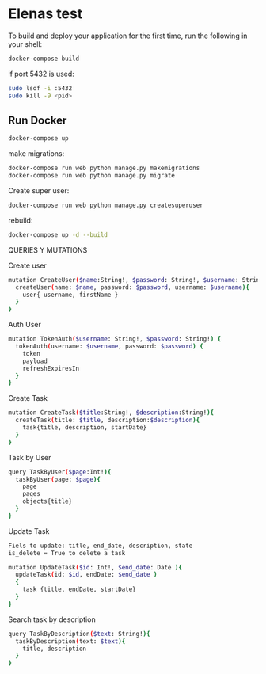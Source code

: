 # Elenas test

To build and deploy your application for the first time, run the following in your shell:

```bash
docker-compose build
```
if port 5432 is used:
```bash
sudo lsof -i :5432
sudo kill -9 <pid>
```
## Run Docker
```bash
docker-compose up
```
make migrations:

```bash
docker-compose run web python manage.py makemigrations
docker-compose run web python manage.py migrate
```

Create super user:
```bash
docker-compose run web python manage.py createsuperuser
```

rebuild:
```bash
docker-compose up -d --build
```

QUERIES Y MUTATIONS

Create user
```bash
mutation CreateUser($name:String!, $password: String!, $username: String!){
  createUser(name: $name, password: $password, username: $username){
    user{ username, firstName }
  }
}
```
Auth User
```bash
mutation TokenAuth($username: String!, $password: String!) {
  tokenAuth(username: $username, password: $password) {
    token
    payload
    refreshExpiresIn
  }
}
```

Create Task
```bash
mutation CreateTask($title:String!, $description:String!){
  createTask(title: $title, description:$description){
    task{title, description, startDate}
  }
}
```

Task by User
```bash
query TaskByUser($page:Int!){
  taskByUser(page: $page){
    page
    pages
    objects{title}
  }
}
```

Update Task
```bash
Fiels to update: title, end_date, description, state
is_delete = True to delete a task

mutation UpdateTask($id: Int!, $end_date: Date ){
  updateTask(id: $id, endDate: $end_date )
  { 
    task {title, endDate, startDate} 
  }
}
```

Search task by description
```bash
query TaskByDescription($text: String!){
  taskByDescription(text: $text){
    title, description
  }
}
```
